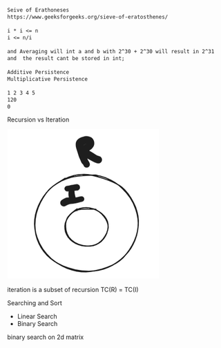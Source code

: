    Seive of Erathoneses
    https://www.geeksforgeeks.org/sieve-of-eratosthenes/

    i * i <= n 
    i <= n/i

    and Averaging will int a and b with 2^30 + 2^30 will result in 2^31 and  the result cant be stored in int;

    Additive Persistence 
    Multiplicative Persistence

    1 2 3 4 5
    120 
    0



Recursion vs Iteration

![alt text](image.png)


iteration is a subset of recursion
TC(R) = TC(I)



Searching and Sort
 - Linear Search
 - Binary Search

binary search on 2d matrix

